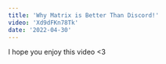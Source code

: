 ```yaml
---
title: 'Why Matrix is Better Than Discord!'
video: 'Xd9dFKn78Tk'
date: '2022-04-30'
---
```


I hope you enjoy this video <3
